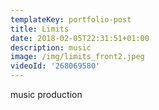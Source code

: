```yaml
---
templateKey: portfolio-post
title: Limits
date: 2018-02-05T22:31:51+01:00
description: music
image: /img/limits_front2.jpeg
videoId: '268069580'
---
```

music production
